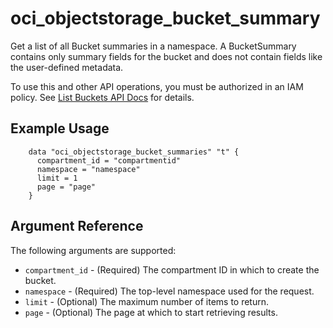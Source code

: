 # oci\_objectstorage\_bucket\_summary

Get a list of all Bucket summaries in a namespace. A BucketSummary contains only summary fields for the bucket and does not contain fields like the user-defined metadata.

To use this and other API operations, you must be authorized in an IAM policy.
See [List Buckets API Docs](https://docs.us-az-phoenix-1.oracleiaas.com/api/#/en/objectstorage/20160918/BucketSummary/ListBuckets) for details.


## Example Usage

```
    data "oci_objectstorage_bucket_summaries" "t" {
      compartment_id = "compartmentid"
      namespace = "namespace"
      limit = 1
      page = "page"
    }
```

## Argument Reference

The following arguments are supported:

* `compartment_id` - (Required) The compartment ID in which to create the bucket.
* `namespace` - (Required) The top-level namespace used for the request.
* `limit` - (Optional) The maximum number of items to return.
* `page` - (Optional) The page at which to start retrieving results.
